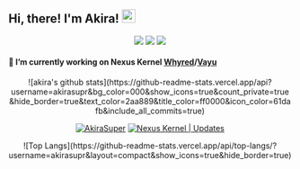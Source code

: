 <h2>Hi, there! I'm Akira! <img src="https://github.githubassets.com/images/mona-whisper.gif" height="24" /></h2>

<p align="center">
<a href="https://mobile.twitter.com/akirasupr"> <img src="https://img.shields.io/badge/-Twitter-00acee?style=flat&logo=Twitter&logoColor=white" /></a>
<a href="mailto:akirasupr7011@gmail.com"> <img src="https://img.shields.io/badge/-Gmail-c14438?style=flat&logo=Gmail&logoColor=white"  /></a>
<a href="https://www.instagram.com/akirasupr"> <img src="https://img.shields.io/badge/-Instagram-c13584?style=flat&labelColor=c13584&logo=instagram&logoColor=white" /></p></a>

#### 🔨 I’m currently working on Nexus Kernel [Whyred](https://github.com/akirasupr/android_kernel_xiaomi_whyred)/[Vayu](https://github.com/akirasupr/android_kernel_xiaomi_vayu)

<p align="center">
![akira's github stats](https://github-readme-stats.vercel.app/api?username=akirasupr&bg_color=000&show_icons=true&count_private=true&hide_border=true&text_color=2aa889&title_color=ff0000&icon_color=61dafb&include_all_commits=true)
<p align="center"><a href="https://t.me/AkiraSuper"><img alt="AkiraSuper" src="https://img.shields.io/badge/dynamic/json?logo=telegram&label=%40AkiraSuper&labelColor=282c34&suffix=+members&color=eb0029&query=%24.data.totalSubs&url=https%3A%2F%2Fapi.spencerwoo.com%2Fsubstats%2F%3Fsource%3Dtelegram%26queryKey%3DAkiraSuper&longCache=true"/></a>
<a href="https://t.me/NexusKernel"><img alt="Nexus Kernel | Updates" src="https://img.shields.io/badge/dynamic/json?logo=telegram&label=%40NexusKernel&labelColor=282c34&suffix=+members&color=eb0029&query=%24.data.totalSubs&url=https%3A%2F%2Fapi.spencerwoo.com%2Fsubstats%2F%3Fsource%3Dtelegram%26queryKey%3DNexusKernel&longCache=true"/></a>

<p align="center">
![Top Langs](https://github-readme-stats.vercel.app/api/top-langs/?username=akirasupr&layout=compact&show_icons=true&hide_border=true)